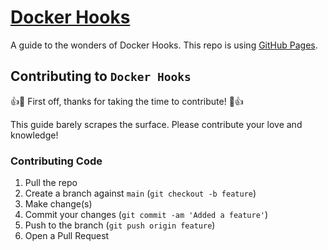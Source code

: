 # [Docker Hooks](http://githooks.com)

A guide to the wonders of Docker Hooks. This repo is using [GitHub Pages](https://pages.github.com/).

## Contributing to `Docker Hooks`

:+1::tada: First off, thanks for taking the time to contribute! :tada::+1:

This guide barely scrapes the surface. Please contribute your love and knowledge!

### Contributing Code

1. Pull the repo
2. Create a branch against `main` (`git checkout -b feature`)
3. Make change(s)
4. Commit your changes (`git commit -am 'Added a feature'`)
5. Push to the branch (`git push origin feature`)
6. Open a Pull Request
